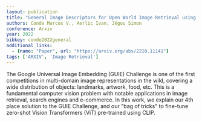 ```yaml
---
layout: publication
title: "General Image Descriptors for Open World Image Retrieval using ViT CLIP"
authors: Conde Marcos V., Aerlic Ivan, Jégou Simon
conference: Arxiv
year: 2022
bibkey: conde2022general
additional_links:
  - {name: "Paper", url: "https://arxiv.org/abs/2210.11141"}
tags: ['ARXIV', 'Image Retrieval']
---
```

The Google Universal Image Embedding (GUIE) Challenge is one of the first competitions in multi-domain image representations in the wild, covering a wide distribution of objects: landmarks, artwork, food, etc. This is a fundamental computer vision problem with notable applications in image retrieval, search engines and e-commerce. In this work, we explain our 4th place solution to the GUIE Challenge, and our "bag of tricks" to fine-tune zero-shot Vision Transformers (ViT) pre-trained using CLIP.